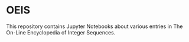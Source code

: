 # OEIS

This repository contains Jupyter Notebooks about various entries in The On-Line Encyclopedia of Integer Sequences.
